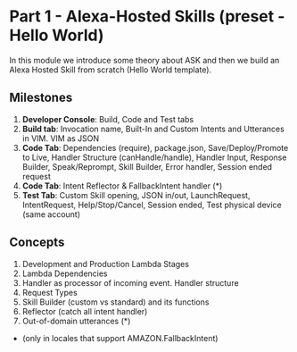 # Part 1 - Alexa-Hosted Skills (preset - Hello World)

In this module we introduce some theory about ASK and then we build an Alexa Hosted Skill from scratch (Hello World template).

## Milestones

1. **Developer Console**: Build, Code and Test tabs
2. **Build tab**: Invocation name, Built-In and Custom Intents and Utterances in VIM. VIM as JSON
3. **Code Tab**: Dependencies (require), package.json, Save/Deploy/Promote to Live, Handler Structure (canHandle/handle), Handler Input, Response Builder, Speak/Reprompt, Skill Builder, Error handler, Session ended request
4. **Code Tab**: Intent Reflector & FallbackIntent handler (*)
5. **Test Tab**: Custom Skill opening, JSON in/out, LaunchRequest, IntentRequest, Help/Stop/Cancel, Session ended, Test physical device (same account)

## Concepts

1. Development and Production Lambda Stages
2. Lambda Dependencies
3. Handler as processor of incoming event. Handler structure
4. Request Types
5. Skill Builder (custom vs standard) and its functions
6. Reflector (catch all intent handler)
7. Out-of-domain utterances (*)

* (only in locales that support AMAZON.FallbackIntent)